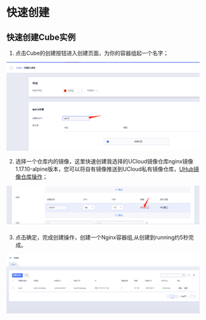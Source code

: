 # 快速创建

## 快速创建Cube实例

1. 点击Cube的创建按钮进入创建页面，为你的容器组起一个名字；

![](../images/createCube1.png)

2. 选择一个仓库内的镜像，这里快速创建我选择的UCloud镜像仓库nginx镜像1.17.10-alpine版本，您可以将自有镜像推送到UCloud私有镜像仓库，[UHub镜像仓库操作](/uhub/guide)；

![](../images/createCube2.png)

3. 点击确定，完成创建操作，创建一个Nginx容器组,从创建到running约5秒完成。

![](../images/createCube3.png)
   

